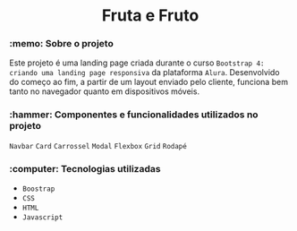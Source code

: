 <h1 align="center"> Fruta e Fruto </h1> 
  
<h3 >:memo: Sobre o projeto </h3>

Este projeto é uma landing page criada durante o curso `Bootstrap 4: criando uma landing page responsiva` da plataforma `Alura`. Desenvolvido do começo ao fim, a partir de um layout enviado pelo cliente, funciona bem tanto no navegador quanto em dispositivos móveis.

<h3 >:hammer: Componentes e funcionalidades utilizados no projeto </h3>

`Navbar`
`Card`
`Carrossel`
`Modal`
`Flexbox`
`Grid` 
`Rodapé` 

<h3> :computer: Tecnologias utilizadas </h3>

- `Boostrap`
- `CSS`
- `HTML`
- `Javascript`
